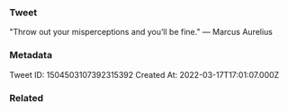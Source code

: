 ### Tweet
"Throw out your misperceptions and you’ll be fine." — Marcus Aurelius

### Metadata
Tweet ID: 1504503107392315392
Created At: 2022-03-17T17:01:07.000Z

### Related

